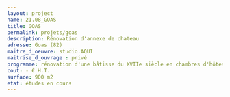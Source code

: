 ```yaml
---
layout: project
name: 21.08_GOAS
title: GOAS
permalink: projets/goas
description: Rénovation d'annexe de chateau
adresse: Goas (82)
maitre_d_oeuvre: studio.AQUI
maitrise_d_ouvrage : privé
programme: rénovation d'une bâtisse du XVIIe siècle en chambres d'hôtes et gites
cout: - € H.T.
surface: 900 m2
etat: études en cours
---
```

